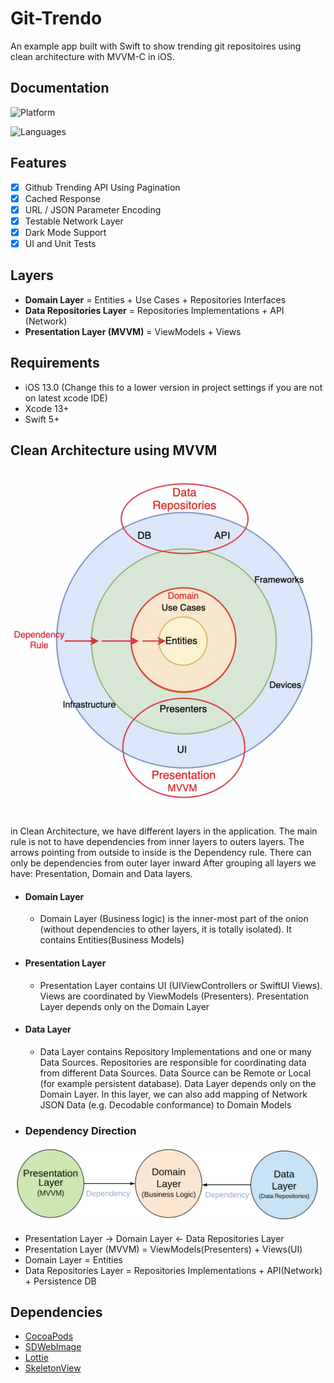 
# Git-Trendo

An example app built with Swift to show trending git repositoires using clean architecture with MVVM-C in iOS.

## Documentation

![Platform](https://img.shields.io/badge/Platform-iOS-orange.svg)

![Languages](https://img.shields.io/badge/Language-Swift-orange.svg)

## Features

- [x]  Github Trending API Using Pagination
- [x]  Cached Response
- [x]  URL / JSON Parameter Encoding
- [x]  Testable Network Layer
- [x]  Dark Mode Support
- [x]  UI and Unit Tests

## Layers
* **Domain Layer** = Entities + Use Cases + Repositories Interfaces
* **Data Repositories Layer** = Repositories Implementations + API (Network)
* **Presentation Layer (MVVM)** = ViewModels + Views

## Requirements

- iOS 13.0 (Change this to a lower version in project settings if you are not on latest xcode IDE)
- Xcode 13+
- Swift 5+

## Clean Architecture using MVVM

![Alt text](README_FILES/architecture.png?raw=true "Clean Architecture Layers")

in Clean Architecture, we have different layers in the application. The main rule is not to have dependencies from inner layers to outers layers. The arrows pointing from outside to inside is the Dependency rule. There can only be dependencies from outer layer inward
After grouping all layers we have: Presentation, Domain and Data layers.
- #### Domain Layer 
  - Domain Layer (Business logic) is the inner-most part of the onion (without dependencies to other layers, it is totally isolated). It contains Entities(Business Models)
- #### Presentation Layer 
  - Presentation Layer contains UI (UIViewControllers or SwiftUI Views). Views are coordinated by ViewModels (Presenters). Presentation Layer depends only on the Domain Layer
- #### Data Layer
  - Data Layer contains Repository Implementations and one or many Data Sources. Repositories are responsible for coordinating data from different Data Sources. Data Source can be Remote or Local (for example persistent database). Data Layer depends only on the Domain Layer. In this layer, we can also add mapping of Network JSON Data (e.g. Decodable conformance) to Domain Models

- ### Dependency Direction

![Alt text](README_FILES/layers.png?raw=true "Modules Dependencies")

  - Presentation Layer -> Domain Layer <- Data Repositories Layer
  - Presentation Layer (MVVM) = ViewModels(Presenters) + Views(UI)
  - Domain Layer = Entities
  - Data Repositories Layer = Repositories Implementations + API(Network) + Persistence DB

## Dependencies
* [CocoaPods](https://cocoapods.org)
* [SDWebImage](https://github.com/SDWebImage/SDWebImage)
* [Lottie](https://github.com/airbnb/lottie-ios)
* [SkeletonView](https://github.com/Juanpe/SkeletonView)
